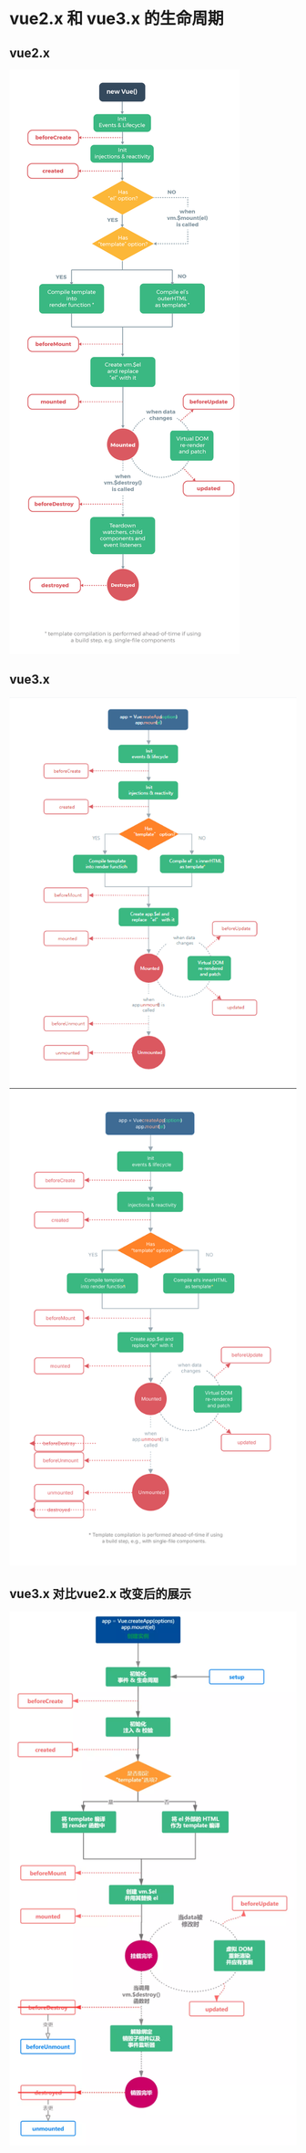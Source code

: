 # vue2.x 和 vue3.x 的生命周期




## vue2.x

![](images/lifecycle.png)



## vue3.x

![](images/lifecycle3.x.png)
![](images/lifecycle.svg)


## vue3.x 对比vue2.x 改变后的展示

![](images/vue3.png)